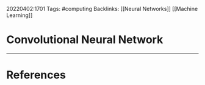 20220402:1701
Tags: #computing 
Backlinks: [[Neural Networks]] [[Machine Learning]]
# Convolutional Neural Network




---
# References